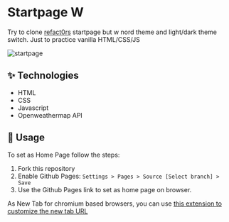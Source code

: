 # Startpage W

Try to clone [refact0rs](https://github.com/refact0r/startpage) startpage but w nord theme and light/dark theme switch. Just to practice vanilla HTML/CSS/JS

![startpage](https://user-images.githubusercontent.com/53442803/131268711-91abdaf6-35e1-421d-b115-e005b2f6a7a8.png)

## ✨ Technologies
  - HTML
  - CSS
  - Javascript
  - Openweathermap API

## 🚀 Usage

 To set as Home Page follow the steps:

1. Fork this repository
2. Enable Github Pages:
`Settings > Pages > Source [Select branch] > Save`
3. Use the Github Pages link to set as home page on browser.


As New Tab for chromium based browsers, you can use [this extension to customize the new tab URL](https://chrome.google.com/webstore/detail/custom-new-tab-url/mmjbdbjnoablegbkcklggeknkfcjkjia)
